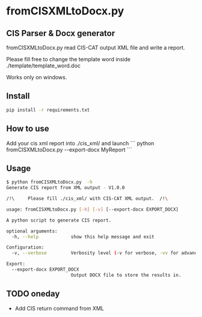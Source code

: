 # fromCISXMLtoDocx.py
## CIS Parser & Docx generator

<p>fromCISXMLtoDocx.py read CIS-CAT output XML file and write a report.</p>

<p>Please fill free to change the template word inside ./template/template_word.doc</p>

<p>Works only on windows.</p>

## Install
```sh
pip install -r requirements.txt
```

## How to use
<p>Add your cis xml report into ./cis_xml/ and launch 
```
python fromCISXMLtoDocx.py --export-docx MyReport
```
</p>

## Usage
```sh
$ python fromCISXMLtoDocx.py  -h
Generate CIS report from XML output - V1.0.0

/!\     Please fill ./cis_xml/ with CIS-CAT XML output.  /!\

usage: fromCISXMLtoDocx.py [-h] [-v] [--export-docx EXPORT_DOCX]

A python script to generate CIS report.

optional arguments:
  -h, --help            show this help message and exit

Configuration:
  -v, --verbose         Verbosity level (-v for verbose, -vv for advanced, -vvv for debug)

Export:
  --export-docx EXPORT_DOCX
                        Output DOCX file to store the results in.
```

## TODO oneday
- Add CIS return command from XML
